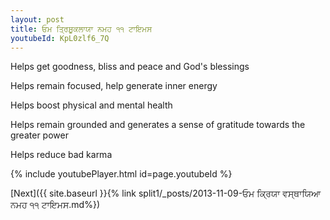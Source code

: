 ```yaml
---
layout: post
title: ਓਮ ਤ੍ਰਿਸ਼ੂਕਲਾਯਾ ਨਮਹ ੧੧ ਟਾਇਮਸ
youtubeId: KpL0zlf6_7Q
---
```

 
 
Helps get goodness, bliss and peace and God's blessings
 
Helps remain focused, help generate inner energy 
 
Helps boost physical and mental health 
 
Helps remain grounded and generates a sense of gratitude towards the greater power 
 
Helps reduce bad karma
 
 
 
 


{% include youtubePlayer.html id=page.youtubeId %}
 
[Next]({{ site.baseurl }}{% link  split1/_posts/2013-11-09-ਓਮ ਕ੍ਰਿਯਾ ਵਸ੍ਥਾਯਿਆ ਨਮਹ ੧੧ ਟਾਇਮਸ.md%})
 
